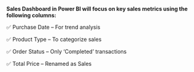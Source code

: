 **Sales Dashboard in Power BI will focus on key sales metrics using the following columns:**

✅ Purchase Date – For trend analysis

✅ Product Type – To categorize sales

✅ Order Status – Only ‘Completed’ transactions

✅ Total Price – Renamed as Sales
